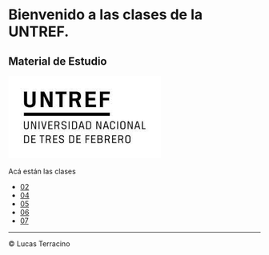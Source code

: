# Bienvenido a las clases de la UNTREF.
## Material de Estudio

![UNTREF](./index.jpeg)

Acá están las clases
- [02](https://github.com/nomade55/untref/tree/clase/2)
- [04](https://github.com/nomade55/untref/tree/clase/4)
- [05](https://github.com/nomade55/untref/tree/clase/5)
- [06](https://github.com/nomade55/untref/tree/clase/6)
- [07](https://github.com/nomade55/untref/tree/clase/7)

---
&copy; Lucas Terracino

